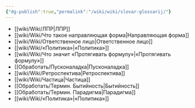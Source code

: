 ```yaml
---
{"dg-publish":true,"permalink":"/wiki/wiki/slovar-glossarij/"}
---
```



- [[wiki/Wiki/ЛПР\|ЛПР]]
- [[wiki/Wiki/Что такое направляющая форма\|Направляющая форма]]
- [[wiki/Wiki/Ответственное лицо\|Ответственное лицо]]
- [[wiki/Wiki/«Политика»\|«Политика»]]
- [[wiki/Wiki/Что значит «Протягивать формулу»\|«Протягивать формулу»]]
- [[Обработать/Пусконаладка\|Пусконаладка]]
- [[wiki/Wiki/Ретроспектива\|Ретроспектива]]
- [[wiki/Wiki/Частица\|Частица]]
- [[Обработать/Термин. Бытийность\|Бытийность]]
- [[Обработать/Термин. Парадигма\|Парадигма]]
- [[wiki/Wiki/«Политика»\|«Политика»]]